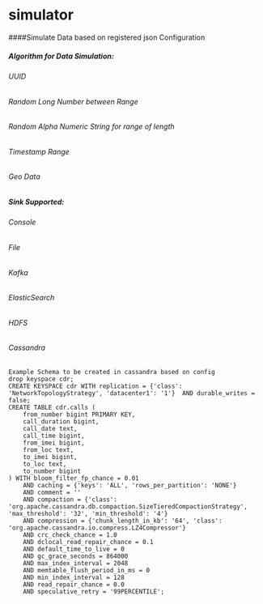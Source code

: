 # simulator
####Simulate Data based on registered json Configuration
##### Algorithm for Data Simulation:
###### UUID
###### Random Long Number between Range
###### Random Alpha Numeric String for range of length
###### Timestamp Range
###### Geo Data
##### Sink Supported:
###### Console
###### File
###### Kafka
###### ElasticSearch
###### HDFS
###### Cassandra
    Example Schema to be created in cassandra based on config
    drop keyspace cdr;
    CREATE KEYSPACE cdr WITH replication = {'class': 'NetworkTopologyStrategy', 'datacenter1': '1'}  AND durable_writes = false;
    CREATE TABLE cdr.calls (
        from_number bigint PRIMARY KEY,
        call_duration bigint,
        call_date text,
        call_time bigint,
        from_imei bigint,
        from_loc text,
        to_imei bigint,
        to_loc text,
        to_number bigint
    ) WITH bloom_filter_fp_chance = 0.01
        AND caching = {'keys': 'ALL', 'rows_per_partition': 'NONE'}
        AND comment = ''
        AND compaction = {'class': 'org.apache.cassandra.db.compaction.SizeTieredCompactionStrategy', 'max_threshold': '32', 'min_threshold': '4'}
        AND compression = {'chunk_length_in_kb': '64', 'class': 'org.apache.cassandra.io.compress.LZ4Compressor'}
        AND crc_check_chance = 1.0
        AND dclocal_read_repair_chance = 0.1
        AND default_time_to_live = 0
        AND gc_grace_seconds = 864000
        AND max_index_interval = 2048
        AND memtable_flush_period_in_ms = 0
        AND min_index_interval = 128
        AND read_repair_chance = 0.0
        AND speculative_retry = '99PERCENTILE';

